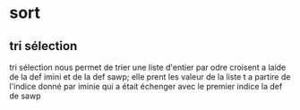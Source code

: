 # sort


## tri sélection
tri sélection nous permet de trier une liste d'entier par odre croisent a laide de la def imini et de la def sawp;
elle prent les valeur de la liste t a partire de l'indice donné par iminie qui a était échenger avec le premier indice la def de sawp 